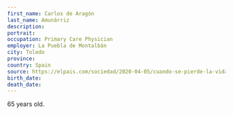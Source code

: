 ```yaml
---
first_name: Carlos de Aragón 
last_name: Amunárriz
description: 
portrait: 
occupation: Primary Care Physician
employer: La Puebla de Montalbán
city: Toledo
province: 
country: Spain
source: https://elpais.com/sociedad/2020-04-05/cuando-se-pierde-la-vida-por-curar-a-los-demas.html
birth_date: 
death_date: 
---
```


65 years old.